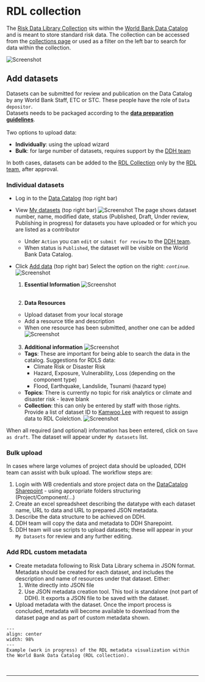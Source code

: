 # RDL collection

The [Risk Data Library Collection](https://datacatalog.worldbank.org/search/collections/Risk-Data-Library) sits within the [World Bank Data Catalog](https://datacatalog.worldbank.org) and is meant to store standard risk data.
The collection can be accessed from the [collections page](https://datacatalog.worldbank.org/search/collections/) or used as a filter on the left bar to search for data within the collection.

![Screenshot](../img/rdl_collection.png)

## Add datasets
Datasets can be submitted for review and publication on the Data Catalog by any World Bank Staff, ETC or STC. These people have the role of `Data depositor`.<br>
Datasets needs to be packaged according to the [**data preparation guidelines**](preparation).<br>
<br>
Two options to upload data:
- **Individually**: using the upload wizard
- **Bulk**: for large number of datasets, requires support by the [DDH team](../about/contacts.md#ddh-team)

In both cases, datasets can be added to the [RDL Collection](https://datacatalog.worldbank.org/search/collections/Risk-Data-Library) only by the [RDL team](../about/contacts.md#rdl-team), after approval.

### Individual datasets
- Log in to the [Data Catalog](https://datacatalog.worldbank.org/int/home) (top right bar)
- View [My datasets](https://datacatalog.worldbank.org/int/data/mydata) (top right bar)
  ![Screenshot](../img/rdl_ddh_mydata.png)
  The page shows dataset number, name, modified date, status (Published, Draft, Under review, Publishing in progress) for datasets you have uploaded or for which you are listed as a contributor
  - Under `Action` you can `edit` or `submit for review` to the [DDH team](../about/contacts.md#ddh-team).
  - When status is `Published`, the dataset will be visible on the World Bank Data Catalog.
- Click [Add data](https://datacatalog.worldbank.org/int/data/add) (top right bar)
Select the option on the right: _`continue`_.
![Screenshot](../img/rdl_ddh1.png)

  1. **Essential Information**
  ![Screenshot](../img/rdl_ddh2.png)<br><br>

  2. **Data Resources**
  - Upload dataset from your local storage
  - Add a resource title and description
  - When one resource has been submitted, another one can be added
  ![Screenshot](../img/rdl_ddh3.png)<br><br>

  3. **Additional information**
    ![Screenshot](../img/rdl_ddh_add.png)
  - **Tags**: These are important for being able to search the data in the catalog. Suggestions for RDLS data:
    - Climate Risk or Disaster Risk
    - Hazard, Exposure, Vulnerability, Loss (depending on the component type)
    - Flood, Earthquake, Landslide, Tsunami (hazard type)
  - **Topics**: There is currently no topic for risk analytics or climate and disaster risk - leave blank
  - **Collection**: this can only be entered by staff with those rights. Provide a list of dataset ID to [Kamwoo Lee](../about/contacts.md#ddh-team) with request to assign data to RDL Colelction.
  ![Screenshot](../img/rdl_ddh4.png)

When all required (and optional) information has been entered, click on `Save as draft`. The dataset will appear under `My datasets` list.

### Bulk upload
In cases where large volumes of project data should be uploaded, DDH team can assist with bulk upload. 
The workflow steps are:
1. Login with WB credentials and store project data on the [DataCatalog Sharepoint](https://worldbankgroup.sharepoint.com.mcas.ms/sites/ddh2/Shared%20Documents/Forms/AllItems.aspx?csf=1&web=1&e=pmjIeC&CT=1683747817820&OR=OWA%2DNT&CID=1c049bb0%2Db912%2D850b%2D383e%2D4dcda23ac626&RootFolder=%2Fsites%2Fddh2%2FShared%20Documents%2FRisk%20Data%20Library&FolderCTID=0x012000374C108104547647A016D80E1BFD3084) - using appropriate folders structuring (Project/Component/...)
2. Create an excel spreadsheet describing the datatype with each dataset name, URL to data and URL to prepared JSON metadata. 
3. Describe the data structure to be achieved on DDH.
4. DDH team will copy the data and metadata to DDH Sharepoint.
5. DDH team will use scripts to upload datasets; these will appear in your `My Datasets` for review and any further editing.

### Add RDL custom metadata
- Create metadata following to Risk Data Library schema in JSON format. Metadata should be created for each dataset, and includes the description and name of resources under that dataset. Either:
  1. Write directly into JSON file
  2. Use JSON metadata creation tool. This tool is standalone (not part of DDH). It exports a JSON file to be saved with the dataset.
- Upload metadata with the dataset. Once the import process is concluded, metadata will become available to download from the dataset page and as part of custom metadata shown.

```{figure} https://user-images.githubusercontent.com/44863827/237736456-7d6cafe9-d83c-483e-b03b-02c69d89c705.png
---
align: center
width: 98%
---
Example (work in progress) of the RDL metadata visualization within the World Bank Data Catalog (RDL collection).
```

<br><hr>
